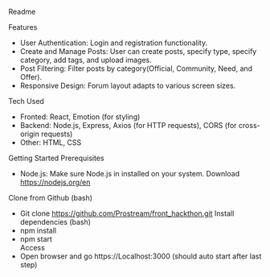 Readme

Features
- User Authentication: Login and registration functionality.
- Create and Manage Posts: User can create posts, specify type, specify category, add tags, and upload images.
- Post Filtering: Filter posts by category(Official, Community, Need, and Offer).
- Responsive Design: Forum layout adapts to various screen sizes.

Tech Used
- Fronted: React, Emotion (for styling)
- Backend: Node.js, Express, Axios (for HTTP requests), CORS (for cross-origin requests)
- Other: HTML, CSS

Getting Started
Prerequisites
- Node.js: Make sure Node.js in installed on your system. Download https://nodejs.org/en 

Clone from Github (bash)
- Git clone https://github.com/Prostream/front_hackthon.git
Install dependencies (bash)
- npm install 
- npm start  
Access
- Open browser and go https://Localhost:3000 (should auto start after last step)
